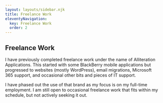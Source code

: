 ```yaml
---
layout: layouts/sidebar.njk
title: Freelance Work
eleventyNavigation:
  key: Freelance Work
  order: 2
---
```

## Freelance Work

I have previously completed freelance work under the name of Alliteration Applications. This started with some BlackBerry mobile applications but progressed to websites (mostly WordPress), email migrations, Microsoft 365 support, and occasional other bits and pieces of IT support.

I have phased out the use of that brand as my focus is on my full-time employment. I am still open to occasional freelance work that fits within my schedule, but not actively seeking it out.
